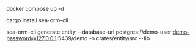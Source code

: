 docker compose up -d

cargo install sea-orm-cli

sea-orm-cli generate entity --database-url postgres://demo-user:demo-password@127.0.0.1:5439/demo -o crates/entity/src --lib
